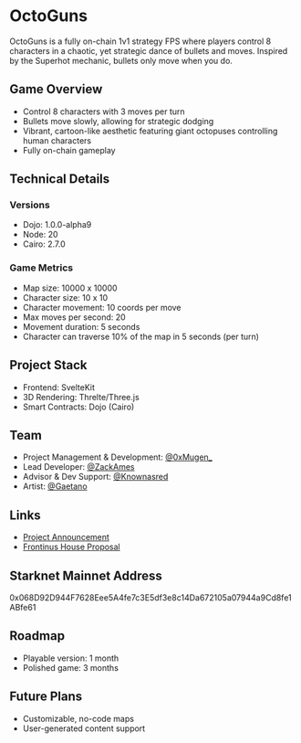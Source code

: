 # OctoGuns

OctoGuns is a fully on-chain 1v1 strategy FPS where players control 8 characters in a chaotic, yet strategic dance of bullets and moves. Inspired by the Superhot mechanic, bullets only move when you do.

## Game Overview

- Control 8 characters with 3 moves per turn
- Bullets move slowly, allowing for strategic dodging
- Vibrant, cartoon-like aesthetic featuring giant octopuses controlling human characters
- Fully on-chain gameplay

## Technical Details

### Versions

- Dojo: 1.0.0-alpha9
- Node: 20
- Cairo: 2.7.0

### Game Metrics

- Map size: 10000 x 10000
- Character size: 10 x 10
- Character movement: 10 coords per move
- Max moves per second: 20
- Movement duration: 5 seconds
- Character can traverse 10% of the map in 5 seconds (per turn)

## Project Stack

- Frontend: SvelteKit
- 3D Rendering: Threlte/Three.js
- Smart Contracts: Dojo (Cairo)

## Team

- Project Management & Development: [@0xMugen\_](https://twitter.com/0xMugen_)
- Lead Developer: [@ZackAmes](https://twitter.com/ZackAmes)
- Advisor & Dev Support: [@Knownasred](https://twitter.com/Knownas_red)
- Artist: [@Gaetano](https://twitter.com/Gaetano)

## Links

- [Project Announcement](https://x.com/ZackAmes/status/1831078408723497314)
- [Frontinus House Proposal](https://snapshot.box/#/sn:0x07bd3419669f9f0cc8f19e9e2457089cdd4804a4c41a5729ee9c7fd02ab8ab62/proposal/16)

## Starknet Mainnet Address

0x068D92D944F7628Eee5A4fe7c3E5df3e8c14Da672105a07944a9Cd8fe1ABfe61

## Roadmap

- Playable version: 1 month
- Polished game: 3 months

## Future Plans

- Customizable, no-code maps
- User-generated content support
